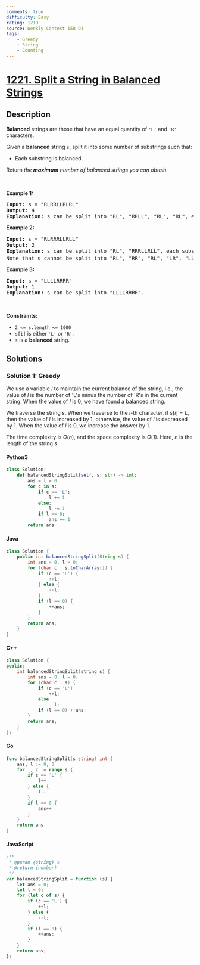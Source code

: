 ```yaml
---
comments: true
difficulty: Easy
rating: 1219
source: Weekly Contest 158 Q1
tags:
    - Greedy
    - String
    - Counting
---
```


<!-- problem:start -->

# [1221. Split a String in Balanced Strings](https://leetcode.com/problems/split-a-string-in-balanced-strings)

## Description

<!-- description:start -->

<p><strong>Balanced</strong> strings are those that have an equal quantity of <code>&#39;L&#39;</code> and <code>&#39;R&#39;</code> characters.</p>

<p>Given a <strong>balanced</strong> string <code>s</code>, split it into some number of substrings such that:</p>

<ul>
	<li>Each substring is balanced.</li>
</ul>

<p>Return <em>the <strong>maximum</strong> number of balanced strings you can obtain.</em></p>

<p>&nbsp;</p>
<p><strong class="example">Example 1:</strong></p>

<pre>
<strong>Input:</strong> s = &quot;RLRRLLRLRL&quot;
<strong>Output:</strong> 4
<strong>Explanation:</strong> s can be split into &quot;RL&quot;, &quot;RRLL&quot;, &quot;RL&quot;, &quot;RL&quot;, each substring contains same number of &#39;L&#39; and &#39;R&#39;.
</pre>

<p><strong class="example">Example 2:</strong></p>

<pre>
<strong>Input:</strong> s = &quot;RLRRRLLRLL&quot;
<strong>Output:</strong> 2
<strong>Explanation:</strong> s can be split into &quot;RL&quot;, &quot;RRRLLRLL&quot;, each substring contains same number of &#39;L&#39; and &#39;R&#39;.
Note that s cannot be split into &quot;RL&quot;, &quot;RR&quot;, &quot;RL&quot;, &quot;LR&quot;, &quot;LL&quot;, because the 2<sup>nd</sup> and 5<sup>th</sup> substrings are not balanced.</pre>

<p><strong class="example">Example 3:</strong></p>

<pre>
<strong>Input:</strong> s = &quot;LLLLRRRR&quot;
<strong>Output:</strong> 1
<strong>Explanation:</strong> s can be split into &quot;LLLLRRRR&quot;.
</pre>

<p>&nbsp;</p>
<p><strong>Constraints:</strong></p>

<ul>
	<li><code>2 &lt;= s.length &lt;= 1000</code></li>
	<li><code>s[i]</code> is either <code>&#39;L&#39;</code> or <code>&#39;R&#39;</code>.</li>
	<li><code>s</code> is a <strong>balanced</strong> string.</li>
</ul>

<!-- description:end -->

## Solutions

<!-- solution:start -->

### Solution 1: Greedy

We use a variable $l$ to maintain the current balance of the string, i.e., the value of $l$ is the number of 'L's minus the number of 'R's in the current string. When the value of $l$ is 0, we have found a balanced string.

We traverse the string $s$. When we traverse to the $i$-th character, if $s[i] = L$, then the value of $l$ is increased by 1, otherwise, the value of $l$ is decreased by 1. When the value of $l$ is 0, we increase the answer by 1.

The time complexity is $O(n)$, and the space complexity is $O(1)$. Here, $n$ is the length of the string $s$.

<!-- tabs:start -->

#### Python3

```python
class Solution:
    def balancedStringSplit(self, s: str) -> int:
        ans = l = 0
        for c in s:
            if c == 'L':
                l += 1
            else:
                l -= 1
            if l == 0:
                ans += 1
        return ans
```

#### Java

```java
class Solution {
    public int balancedStringSplit(String s) {
        int ans = 0, l = 0;
        for (char c : s.toCharArray()) {
            if (c == 'L') {
                ++l;
            } else {
                --l;
            }
            if (l == 0) {
                ++ans;
            }
        }
        return ans;
    }
}
```

#### C++

```cpp
class Solution {
public:
    int balancedStringSplit(string s) {
        int ans = 0, l = 0;
        for (char c : s) {
            if (c == 'L')
                ++l;
            else
                --l;
            if (l == 0) ++ans;
        }
        return ans;
    }
};
```

#### Go

```go
func balancedStringSplit(s string) int {
	ans, l := 0, 0
	for _, c := range s {
		if c == 'L' {
			l++
		} else {
			l--
		}
		if l == 0 {
			ans++
		}
	}
	return ans
}
```

#### JavaScript

```js
/**
 * @param {string} s
 * @return {number}
 */
var balancedStringSplit = function (s) {
    let ans = 0;
    let l = 0;
    for (let c of s) {
        if (c == 'L') {
            ++l;
        } else {
            --l;
        }
        if (l == 0) {
            ++ans;
        }
    }
    return ans;
};
```

<!-- tabs:end -->

<!-- solution:end -->

<!-- problem:end -->
